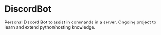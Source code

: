 # DiscordBot
Personal Discord Bot to assist in commands in a server. Ongoing project to learn and extend python/hosting knowledge.
